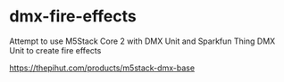 # dmx-fire-effects
Attempt to use M5Stack Core 2 with DMX Unit and Sparkfun Thing DMX Unit to create fire effects

https://thepihut.com/products/m5stack-dmx-base

